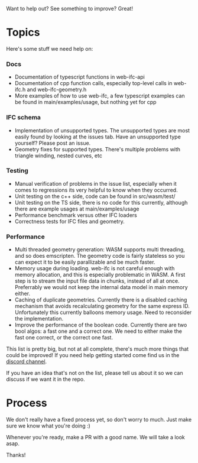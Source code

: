 Want to help out? See something to improve? Great! 

# Topics

Here's some stuff we need help on:

### Docs

* Documentation of typescript functions in web-ifc-api
* Documentation of cpp function calls, especially top-level calls in web-ifc.h and web-ifc-geometry.h
* More examples of how to use web-ifc, a few typescript examples can be found in main/examples/usage, but nothing yet for cpp

### IFC schema

* Implementation of unsupported types. The unsupported types are most easily found by looking at the issues tab. Have an unsupported type yourself? Please post an issue.
* Geometry fixes for supported types. There's multiple problems with triangle winding, nested curves, etc

### Testing
* Manual verification of problems in the issue list, especially when it comes to regressions its very helpful to know when they occurred.
* Unit testing on the c++ side, code can be found in src/wasm/test/
* Unit testing on the TS side, there is no code for this currently, although there are example usages at main/examples/usage
* Performance benchmark versus other IFC loaders
* Correctness tests for IFC files and geometry.

### Performance

* Multi threaded geometry generation: WASM supports multi threading, and so does emscripten. The geometry code is fairly stateless so you can expect it to be easily parallizable and be much faster.
* Memory usage during loading. web-ifc is not careful enough with memory allocation, and this is especially problematic in WASM. A first step is to stream the input file data in chunks, instead of all at once. Preferrably we would not keep the internal data model in main memory either.
* Caching of duplicate geometries. Currently there is a disabled caching mechanism that avoids recalculating geometry for the same express ID. Unfortunately this currently balloons memory usage. Need to reconsider the implementation.
* Improve the performance of the boolean code. Currently there are two bool algos: a fast one and a correct one. We need to either make the fast one correct, or the correct one fast.


This list is pretty big, but not at all complete, there's much more things that could be improved! 
If you need help getting started come find us in the [discord channel](https://discord.com/invite/g7Uzn2KSwB).

If you have an idea that's not on the list, please tell us about it so we can discuss if we want it in the repo.

# Process

We don't really have a fixed process yet, so don't worry to much. Just make sure we know what you're doing :)

Whenever you're ready, make a PR with a good name. We will take a look asap.

Thanks!
